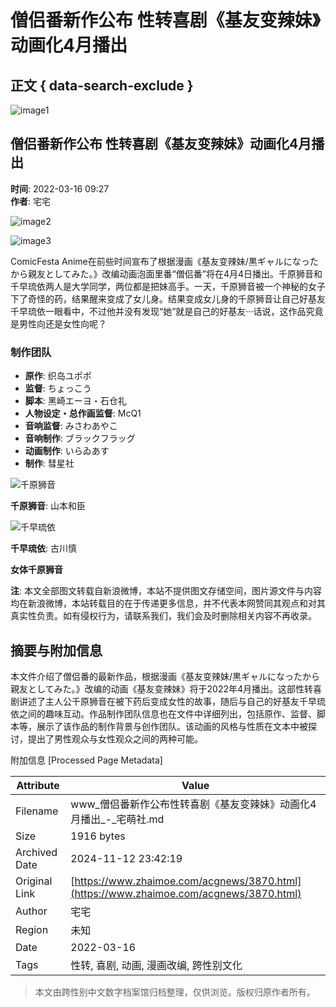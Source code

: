 # 僧侣番新作公布 性转喜剧《基友变辣妹》动画化4月播出

## 正文 { data-search-exclude }


![image1](https://fc.sinaimg.cn/large/006zDEMjgy1huwct7xkbhj310402s40p.jpg)

## 僧侣番新作公布 性转喜剧《基友变辣妹》动画化4月播出

**时间**: 2022-03-16 09:27  
**作者**: 宅宅

![image2](https://fc.sinaimg.cn/large/006zDEMjgy1h89049i97cj30k802i3yq.jpg)

![image3](https://pic.rmb.bdstatic.com/bjh/9c9e9f9f40d405f658597a28b2e51d0f.jpeg)

ComicFesta Anime在前些时间宣布了根据漫画《基友变辣妹/黒ギャルになったから親友としてみた。》改编动画泡面里番“僧侣番”将在4月4日播出。千原狮音和千早琉依两人是大学同学，两位都是把妹高手。一天，千原狮音被一个神秘的女子下了奇怪的药，结果醒来变成了女儿身。结果变成女儿身的千原狮音让自己好基友千早琉依一眼看中，不过他并没有发现“她”就是自己的好基友···话说，这作品究竟是男性向还是女性向呢？

### 制作团队
- **原作**: 织岛ユポポ 
- **监督**: ちょっこう 
- **脚本**: 黑崎エーヨ・石仓礼 
- **人物设定・总作画监督**: McQ1 
- **音响监督**: みさわあやこ 
- **音响制作**: ブラックフラッグ 
- **动画制作**: いらゐあす 
- **制作**: 彗星社

![千原狮音](https://pic.rmb.bdstatic.com/bjh/07b4a74be7fa21d899bc24e5cda90c51.jpeg)

**千原狮音**: 山本和臣

![千早琉依](https://pic.rmb.bdstatic.com/bjh/31d2e6332e4f24fa1017aa0b1da1da5d.jpeg)

**千早琉依**: 古川慎

**女体千原狮音**

**注**: 本文全部图文转载自新浪微博，本站不提供图文存储空间，图片源文件与内容均在新浪微博，本站转载目的在于传递更多信息，并不代表本网赞同其观点和对其真实性负责。如有侵权行为，请联系我们，我们会及时删除相关内容不再收录。

## 摘要与附加信息

<!-- tcd_abstract -->
本文件介绍了僧侣番的最新作品，根据漫画《基友变辣妹/黒ギャルになったから親友としてみた。》改编的动画《基友变辣妹》将于2022年4月播出。这部性转喜剧讲述了主人公千原狮音在被下药后变成女性的故事，随后与自己的好基友千早琉依之间的趣味互动。作品制作团队信息也在文件中详细列出，包括原作、监督、脚本等，展示了该作品的制作背景与创作团队。该动画的风格与性质在文本中被探讨，提出了男性观众与女性观众之间的两种可能。
<!-- tcd_abstract_end -->

附加信息 [Processed Page Metadata]

| Attribute       | Value                                  |
|-----------------|----------------------------------------|
| Filename        | www_僧侣番新作公布性转喜剧《基友变辣妹》动画化4月播出_-_宅萌社.md                             |
| Size            | 1916 bytes                           |
| Archived Date   | 2024-11-12 23:42:19                             |
| Original Link   | [https://www.zhaimoe.com/acgnews/3870.html](https://www.zhaimoe.com/acgnews/3870.html)                       |
| Author          | 宅宅                               |
| Region          | 未知                               |
| Date            | 2022-03-16                                 |
| Tags            | 性转, 喜剧, 动画, 漫画改编, 跨性别文化                                 |
>
> 本文由跨性别中文数字档案馆归档整理，仅供浏览。版权归原作者所有。
>